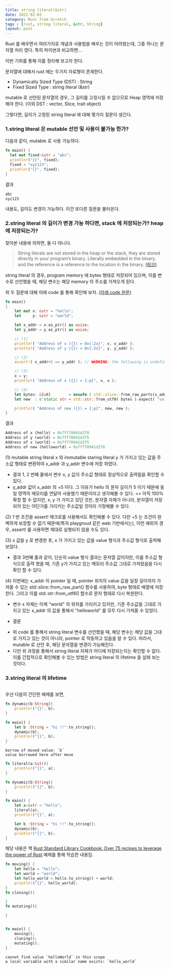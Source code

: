 ```yaml
---
title: string literal(&str)
date: 2022-02-03
category: Rust from Scratch
tags : [rust, string literal, &str, String]
layout: post
---
```


Rust 를 배우면서 여러가지로 개념과 사용법을 배우는 것이 어려웠는데, 그중 하나는 문자열 처리 였다. 특히 파이썬과 비교하면...

이번 기회를 통해 이를 정리해 보고자 한다.

문자열에 대해서 rust 에는 두가지 자료형이 존재한다.

* Dynamically Sized Type (DST) : String
* Fixed Sized Type : string literal (&str)

mutable 로 선언된 문자열의 경우, 그 길이를 고정시킬 수 없으므로 Heap 영역에 저장해야 한다. (이외 DST : vector, Slice, trait object)

그렇다면, 길이가 고정된 string literal 에 대해 몇가지 질문이 생긴다.

### 1.string literal 은 mutable 선언 및 사용이 불가능 한가?

다음과 같이, mutable 로 사용 가능하다.  

```rust
fn main() {
  let mut fixed:&str = "abc";
  println!("{}", fixed);
  fixed = "xyz123";
  println!("{}", fixed);
}
```
결과
```rust
abc   
xyz123
```
내용도, 길이도 변경이 가능하다. 이건 또다른 질문을 불러온다.

### 2.string literal 의 길이가 변경 가능 하다면, stack 에 저장되는가? heap 에 저장되는가?

찾아본 내용에 의하면, 둘 다 아니다.

>String literals are not stored in the heap or the stack, they are stored directly in your program’s binary. Literally embedded in the binary, and the reference is a reference to the location in the binary. [(링크)](https://users.rust-lang.org/t/str-string-literals/29635)

string literal 의 경우, program memory 에 bytes 형태로 저장되어 있으며, 이를 변수로 선언했을 때, 해당 변수는 해당 memory 의 주소를 가져오게 된다.

위 두 질문에 대해 아래 code 를 통해 확인해 보자. [(아래 code 원문)](https://users.rust-lang.org/t/why-am-i-able-to-mutate-a-string-literal/39778/16)

```rust
fn main()
{
    let mut x: &str = "hello";
    let     y: &str = "world";

    let x_addr = x.as_ptr() as usize;
    let y_addr = y.as_ptr() as usize;

    // (1)
    println!( "Address of x ({}) = 0x{:2x}", x, x_addr );
    println!( "Address of y ({}) = 0x{:2x}", y, y_addr );

    // (2)
    assert!( x_addr+5 == y_addr ); // WARNING: the following is undefined behavior.   

    // (3)
    x = y;
    println!( "Address of x ({}) = {:p}", x, x );

    // (4)
    let bytes: &[u8]        = unsafe { std::slice::from_raw_parts(x_addr as *const u8, 10 ) };
    let new  : &'static str = std::str::from_utf8( bytes ).expect( "valid UTF" );

    println!( "Address of new ({}) = {:p}", new, new );
}
```
결과
```rust
Address of x (hello) = 0x7ff78941d370      
Address of y (world) = 0x7ff78941d375       
Address of x (world) = 0x7ff78941d375       
Address of new (helloworld) = 0x7ff78941d370
```
(1) mutable string literal x 와 immutable staring literal y 가 가지고 있는 값을 주소값 형태로 변환하여 x_addr 과 y_addr 변수에 저장 하였다.
  - 결과 1, 2 번째 줄에서 변수 x, y 값이 주소값 형태로 정상적으로 출력됨을 확인할 수 있다.
  - y_addr 값이 x_addr 의 +5 이다. 그 이유가 hello 의 문자 길이가 5 이기 때문에 동일 영역의 메모리를 연달아 사용했기 때문이라고 생각해볼 수 있다.
  => 아직 100% 확정 할 수 없지만, x, y 가 가지고 있던 것은, 문자열 자체가 아니라, 문자열이 저장되어 있는 어딘가를 가리키는 주소값일 것이라 가정해볼 수 있다.

(2) 1 번 조건을 assert! 메크로를 사용해서도 확인해볼 수 있다. 다만 +5 는 조건이 완벽하게 보장할 수 없기 때문에(특히 playgroud 같은 web 기반에서는), 이런 예외의 경우, assert! 를 사용하면 제대로 실행되지 않을 수도 있다.

(3) x 값을 y 로 변경한 후, x 가 가지고 있는 값을 value 형식과 주소값 형식로 출력해 보았다.
  - 결과 3번째 줄과 같이, 단순히 value 형식 결과는 문자열 값이지만, 이를 주소값 형식으로 출력 했을 때, 기존 y가 가지고 있는 메모리 주소값 그대로 가져왔음을 다시 확인 할 수 있다.

(4) 이번에는 x_addr 이 pointer 일 때, pointer 위치의 value 값을  일정 길이까지 가져올 수 있는 std::slice::from_raw_part() 함수를 사용하여, byte 형태로 배열에 저장한다. 그리고 이를 std::str::from_utf8() 함수로 문자 형태로 다시 복원한다.
 - 변수 x 자체는 이제 "world" 의 위치를 가리키고 있지만, 기존 주소값을 그대로 가지고 있는 x_addr 의 값을 통해서 "helloworld" 를 모두 다시 가져올 수 있었다.

 * 결론
 - 위 code 를 통해서 string literal 변수를 선언했을 때, 해당 변수는 해당 값을 그대로 가지고 있는 것이 아니라, pointer 로 작동하고 있음을 알 수 있다. 따라서, mutable 로 선언 후, 해당 문자열을 변경이 가능해진다.
 - 다만 위 과정을 통해서 string literal 자체가 어디에 저장되는지는 확인할 수 없다. 이를 간접적으로 확인해볼 수 있는 방법은 string literal 의 lifetime 을 살펴 보는 것이다.  

### 3.string literal 의 lifetime



```Rust
```





우선 다음의 간단한 예제를 보면,

```Rust
fn dynamic(b:String){
    println!("{}", b);
}

fn main() {
    let b :String = "hi !!".to_string();
    dynamic(b);
    println!("{}", b);
}
```
```
borrow of moved value: `b`
value borrowed here after move
```


```Rust
fn literal(a:&str){
    println!("{}", a);
}

fn dynamic(b:String){
    println!("{}", b);
}

fn main() {
    let a:&str = "hello";
    literal(a);
    println!("{}", a);

    let b :String = "hi !!".to_string();
    dynamic(b);
    println!("{}", b);
}
```



해당 내용은 책 [Rust Standard Library Cookbook: Over 75 recipes to leverage the power of Rust](https://www.amazon.com/Rust-Standard-Library-Cookbook-leverage-ebook/dp/B07B8RJ8VJ/ref=sr_1_1?keywords=rust+standard+library+cookbook&qid=1643872378&sprefix=rust+standard+cookbo%2Caps%2C295&sr=8-1) 예제를 통해 학습한 내용임.

```Rust
fn moving() {
    let hello = "hello";
    let world = "world";
    let hello_world = hello.to_string() + world;
    println!("{}", hello_world);   
}
fn cloning(){

}
fn mutating(){

}


fn main() {
    moving();
    cloning();
    mutating();
}

```

```
cannot find value `helloWorld` in this scope
a local variable with a similar name exists: `hello_world`
```
